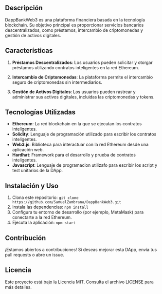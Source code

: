 ## Descripción

DappBankWeb3 es una plataforma financiera basada en la tecnología blockchain. Su objetivo principal es proporcionar servicios bancarios descentralizados, como préstamos, intercambio de criptomonedas y gestión de activos digitales.

## Características

1. **Préstamos Descentralizados**: Los usuarios pueden solicitar y otorgar préstamos utilizando contratos inteligentes en la red Ethereum.

2. **Intercambio de Criptomonedas**: La plataforma permite el intercambio seguro de criptomonedas sin intermediarios.

3. **Gestión de Activos Digitales**: Los usuarios pueden rastrear y administrar sus activos digitales, incluidas las criptomonedas y tokens.

## Tecnologías Utilizadas

- **Ethereum**: La red blockchain en la que se ejecutan los contratos inteligentes.
- **Solidity**: Lenguaje de programación utilizado para escribir los contratos inteligentes.
- **Web3.js**: Biblioteca para interactuar con la red Ethereum desde una aplicación web.
- **Hardhat**: Framework para el desarrollo y prueba de contratos inteligentes.
- **Javascript**: Lenguaje de programacion utilizafo para escribir los script y test unitarios de la DApp.

## Instalación y Uso

1. Clona este repositorio: `git clone https://github.com/SamuelZambrana/DappBankWeb3.git`
2. Instala las dependencias: `npm install`
3. Configura tu entorno de desarrollo (por ejemplo, MetaMask) para conectarte a la red Ethereum.
4. Ejecuta la aplicación: `npm start`

## Contribución

¡Estamos abiertos a contribuciones! Si deseas mejorar esta DApp, envía tus pull requests o abre un issue.

## Licencia

Este proyecto está bajo la Licencia MIT. Consulta el archivo LICENSE para más detalles.
